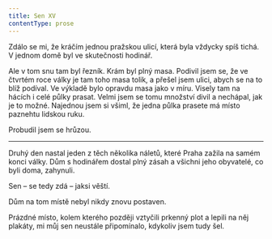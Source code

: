 ```yaml
---
title: Sen XV
contentType: prose
---
```


Zdálo se mi, že kráčím jednou pražskou ulicí, která byla vždycky spíš tichá. V jednom domě byl ve skutečnosti hodinář.

Ale v tom snu tam byl řezník. Krám byl plný masa. Podivil jsem se, že ve čtvrtém roce války je tam toho masa tolik, a přešel jsem ulici, abych se na to blíž podíval. Ve výkladě bylo opravdu masa jako v míru. Visely tam na hácích i celé půlky prasat. Velmi jsem se tomu množství divil a nechápal, jak je to možné. Najednou jsem si všiml, že jedna půlka prasete má místo paznehtu lidskou ruku.

Probudil jsem se hrůzou.

* * *

Druhý den nastal jeden z těch několika náletů, které Praha zažila na samém konci války. Dům s hodinářem dostal plný zásah a všichni jeho obyvatelé, co byli doma, zahynuli.

Sen – se tedy zdá – jaksi věští.

Dům na tom místě nebyl nikdy znovu postaven.

Prázdné místo, kolem kterého později vztyčili prkenný plot a lepili na něj plakáty, mi můj sen neustále při­pomínalo, kdykoliv jsem tudy šel.
